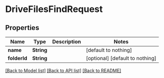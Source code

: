 # DriveFilesFindRequest


## Properties
Name | Type | Description | Notes
------------ | ------------- | ------------- | -------------
**name** | **String** |  | [default to nothing]
**folderId** | **String** |  | [optional] [default to nothing]


[[Back to Model list]](../README.md#models) [[Back to API list]](../README.md#api-endpoints) [[Back to README]](../README.md)


